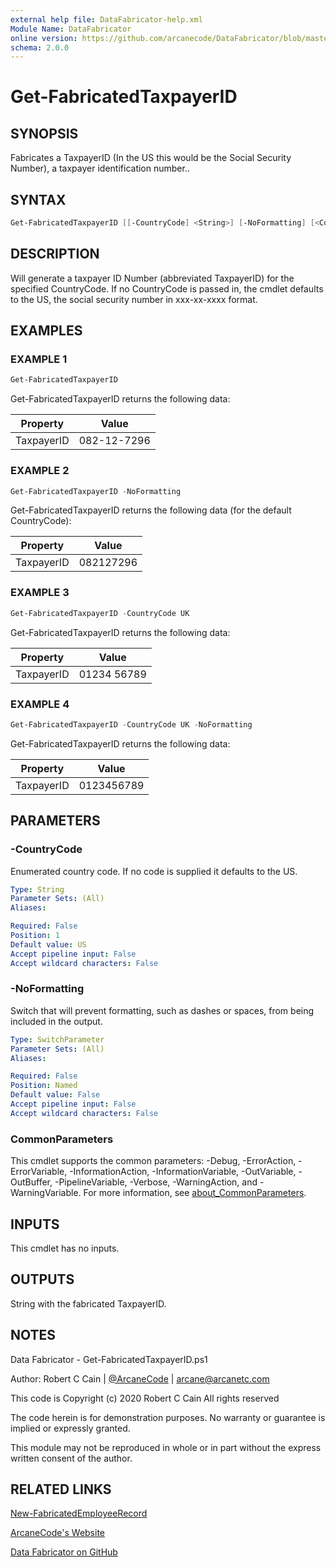 ```yaml
---
external help file: DataFabricator-help.xml
Module Name: DataFabricator
online version: https://github.com/arcanecode/DataFabricator/blob/master/Documentation/New-FabricatedEmployeeRecord.md
schema: 2.0.0
---
```


# Get-FabricatedTaxpayerID

## SYNOPSIS

Fabricates a TaxpayerID (In the US this would be the Social Security Number), a taxpayer identification number..

## SYNTAX

```powershell
Get-FabricatedTaxpayerID [[-CountryCode] <String>] [-NoFormatting] [<CommonParameters>]
```

## DESCRIPTION

Will generate a taxpayer ID Number (abbreviated TaxpayerID) for the specified CountryCode. 
If no CountryCode is passed in, the cmdlet defaults to the US, the social security number in xxx-xx-xxxx format.

## EXAMPLES

### EXAMPLE 1

```powershell
Get-FabricatedTaxpayerID
```

Get-FabricatedTaxpayerID returns the following data:


Property | Value
| ----- | ------ |
TaxpayerID | 082-12-7296

### EXAMPLE 2

```powershell
Get-FabricatedTaxpayerID -NoFormatting
```

Get-FabricatedTaxpayerID returns the following data (for the default CountryCode):


Property | Value
| ----- | ------ |
TaxpayerID | 082127296

### EXAMPLE 3

```powershell
Get-FabricatedTaxpayerID -CountryCode UK
```

Get-FabricatedTaxpayerID returns the following data:


Property | Value
| ----- | ------ |
TaxpayerID | 01234 56789

### EXAMPLE 4

```powershell
Get-FabricatedTaxpayerID -CountryCode UK -NoFormatting
```

Get-FabricatedTaxpayerID returns the following data:


Property | Value
| ----- | ------ |
TaxpayerID | 0123456789

## PARAMETERS

### -CountryCode

Enumerated country code.
If no code is supplied it defaults to the US.

```yaml
Type: String
Parameter Sets: (All)
Aliases:

Required: False
Position: 1
Default value: US
Accept pipeline input: False
Accept wildcard characters: False
```

### -NoFormatting

Switch that will prevent formatting, such as dashes or spaces, from being included in the output.

```yaml
Type: SwitchParameter
Parameter Sets: (All)
Aliases:

Required: False
Position: Named
Default value: False
Accept pipeline input: False
Accept wildcard characters: False
```

### CommonParameters

This cmdlet supports the common parameters: -Debug, -ErrorAction, -ErrorVariable, -InformationAction, -InformationVariable, -OutVariable, -OutBuffer, -PipelineVariable, -Verbose, -WarningAction, and -WarningVariable. For more information, see [about_CommonParameters](http://go.microsoft.com/fwlink/?LinkID=113216).

## INPUTS

This cmdlet has no inputs.

## OUTPUTS

String with the fabricated TaxpayerID.

## NOTES

Data Fabricator - Get-FabricatedTaxpayerID.ps1

Author: Robert C Cain | [@ArcaneCode](https://twitter.com/arcanecode) | arcane@arcanetc.com

This code is Copyright (c) 2020 Robert C Cain All rights reserved

The code herein is for demonstration purposes.
No warranty or guarantee is implied or expressly granted.

This module may not be reproduced in whole or in part without
the express written consent of the author.

## RELATED LINKS

[New-FabricatedEmployeeRecord](https://github.com/arcanecode/DataFabricator/blob/master/Documentation/New-FabricatedEmployeeRecord.md)

[ArcaneCode's Website](http://arcanecode.me)

[Data Fabricator on GitHub](http://datafabricator.com)
